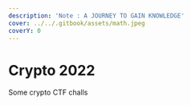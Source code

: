 ```yaml
---
description: 'Note : A JOURNEY TO GAIN KNOWLEDGE'
cover: ../../.gitbook/assets/math.jpeg
coverY: 0
---
```


# Crypto 2022

Some crypto CTF challs





